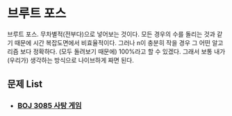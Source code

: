 # 브루트 포스

브루트 포스. 무차별적(전부다)으로 넣어보는 것이다. 모든 경우의 수를 돌리는 것과 같기 때문에 시간 복잡도면에서 비효율적이다. 그러나 n이 충분히 작을 경우 그 어떤 알고리즘 보다 정확하다. (모두 돌려보기 때문에) 100%라고 할 수 있겠다. 그래서 보통 내가(우리가) 생각하는 방식으로 나이브하게 짜면 된다.



## 문제 List

- ### [BOJ 3085 사탕 게임](https://github.com/jungtaeyong/alstudy2/blob/ty/부르트%20포스/baekjoon%203085%20사탕게임.md)